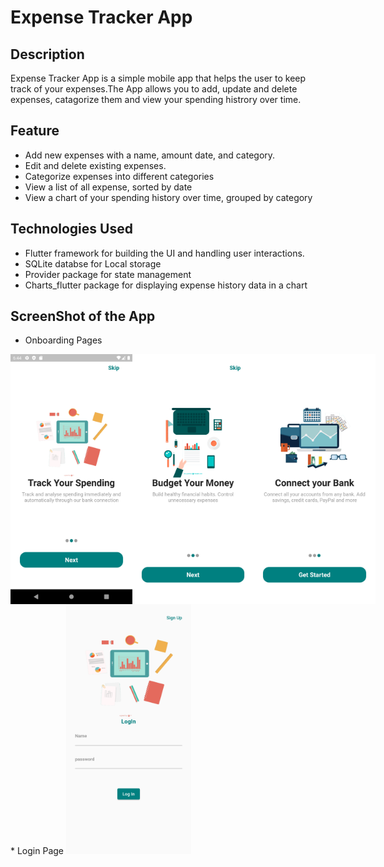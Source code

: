 # Expense Tracker App
## Description
Expense Tracker App is a simple mobile app that helps the user to keep track of your expenses.The App allows you to add, update and delete expenses, catagorize them and view your spending histrory over time.
## Feature
 * Add new expenses with a name, amount date, and category.
 * Edit and delete existing expenses.
 * Categorize expenses into different categories
 * View a list of all expense, sorted by date
 * View a chart of your spending history over time, grouped by category
## Technologies Used
 * Flutter framework for building the UI and handling user interactions.
 * SQLite databse for Local storage
 * Provider package for state management
 * Charts_flutter package for displaying expense history data in a chart
## ScreenShot of the App
* Onboarding Pages
<div style="display: flex;">
<img src="/image_for_readMe/on1.png" alt="Onboarding image" width="200" height="400">
<img src="/image_for_readMe/on2.png" alt="Onboarding image" width="200" height="400">
<img src="/image_for_readMe/on3.png" alt="Onboarding image" width="200" height="400">
</div>
* Login Page

<img src="/image_for_readMe/login.png" alt="login image" width="200" height="400">

